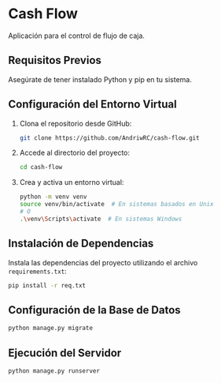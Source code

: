 # Cash Flow

Aplicación para el control de flujo de caja.

## Requisitos Previos

Asegúrate de tener instalado Python y pip en tu sistema.

## Configuración del Entorno Virtual

1. Clona el repositorio desde GitHub:

    ```bash
    git clone https://github.com/AndriwRC/cash-flow.git
    ```

2. Accede al directorio del proyecto:

    ```bash
    cd cash-flow
    ```

3. Crea y activa un entorno virtual:

    ```bash
    python -m venv venv
    source venv/bin/activate  # En sistemas basados en Unix
    # O
    .\venv\Scripts\activate  # En sistemas Windows
    ```

## Instalación de Dependencias

Instala las dependencias del proyecto utilizando el archivo `requirements.txt`:

```bash
pip install -r req.txt

```

## Configuración de la Base de Datos

```bash
python manage.py migrate

```

## Ejecución del Servidor

```bash
python manage.py runserver
```
